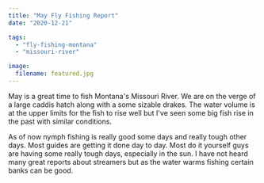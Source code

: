 ```yaml
---
title: "May Fly Fishing Report"
date: "2020-12-21"

tags:
  - "fly-fishing-montana"
  - "missouri-river"

image:
  filename: featured.jpg
---
```


May is a great time to fish Montana's Missouri River. We are on the verge of a large caddis hatch along with a some sizable drakes. The water volume is at the upper limits for the fish to rise well but I've seen some big fish rise in the past with similar conditions.

As of now nymph fishing is really good some days and really tough other days. Most guides are getting it done day to day. Most do it yourself guys are having some really tough days, especially in the sun. I have not heard many great reports about streamers but as the water warms fishing certain banks can be good.
